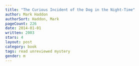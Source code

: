```yaml
---
title: "The Curious Incident of the Dog in the Night-Time"
author: Mark Haddon
authorSort: Haddon, Mark
pageCount: 226
date: 2014-01-01
written: 2003
stars: 4
layout: post
category: book
tags: read unreviewed mystery
gender: m
---
```

